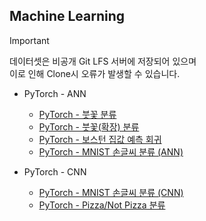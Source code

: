 ## Machine Learning

> [!IMPORTANT]
> 데이터셋은 비공개 Git LFS 서버에 저장되어 있으며\
> 이로 인해 Clone시 오류가 발생할 수 있습니다.

* PyTorch - ANN
  * [PyTorch - 붓꽃 분류](./iris_ann_pytorch.ipynb)
  * [PyTorch - 붓꽃(확장) 분류](./iris_ann_pytorch.ipynb)
  * [PyTorch - 보스턴 집값 예측 회귀](./housing_ann_pytorch.ipynb)
  * [PyTorch - MNIST 손글씨 분류 (ANN)](./mnist_ann_pytorch.ipynb)

* PyTorch - CNN
  * [PyTorch - MNIST 손글씨 분류 (CNN)](./mnist_cnn_pytorch.ipynb)
  * [PyTorch - Pizza/Not Pizza 분류](./pizza_cnn_pytorch.ipynb)
